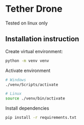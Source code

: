 # Tether Drone

Tested on linux only

## Installation instruction

Create virtual environment:

```bash
python -m venv venv
```

Activate environment

```bash
# Windows
./venv/Scripts/activate

# Linux
source ./venv/bin/activate
```

Install dependencies

```bash
pip install -r requirements.txt
```